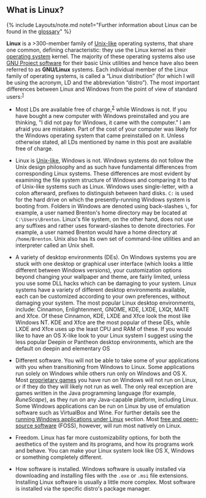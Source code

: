 ## What is Linux?
{% include Layouts/note.md note1="Further information about Linux can be found in the [glossary](/glossary/#linux)" %}

**Linux** is a &gt;300-member family of [Unix-like](/glossary/#unix-like) operating systems, that share one common, defining characteristic: they use the Linux kernel as their [operating system](/glossary/#operating-system) kernel. The majority of these operating systems also use [GNU Project software](/glossary/#gnu) for their basic Unix utilities and hence have also been referred to as **GNU/Linux** systems. Each individual member of the Linux family of operating systems, is called a &ldquo;Linux distribution&rdquo; (for which I will be using the acronym, LD and the abbreviation &ldquo;distro&rdquo;). The most important differences between Linux and Windows from the point of view of standard users:<sup id="fnref:1"><a href="#fn:1" class="footnote">1</a></sup>

* Most LDs are available free of charge,<sup id="fnref:2"><a href="#fn:2" class="footnote">2</a></sup> while Windows is not. If you have bought a new computer with Windows preinstalled and you are thinking, "I did not pay for Windows, it came with the computer." I am afraid you are mistaken. Part of the cost of your computer was likely for the Windows operating system that came preinstalled on it. Unless otherwise stated, all LDs mentioned by name in this post are available free of charge.

* Linux is [Unix-like](/glossary/#unix-like), Windows is not. Windows systems do not follow the Unix design philosophy and as such have fundamental differences from corresponding Linux systems. These differences are most evident by examining the file system structure of Windows and comparing it to that of Unix-like systems such as Linux. Windows uses single-letter, with a colon afterward, prefixes to distinguish between hard disks. `C:` is used for the hard drive on which the presently-running Windows system is booting from. Folders in Windows are denoted using back-slashes `\`, for example, a user named Brenton's home directory may be located at `C:\Users\Brenton`. Linux's file system, on the other hand, does not use any suffixes and rather uses forward-slashes to denote directories. For example, a user named Brenton would have a home directory at `/home/Brenton`. Unix also has its own set of command-line utilities and an interpreter called an Unix shell.

* A variety of desktop environments (DEs). On Windows systems you are stuck with one desktop or graphical user interface (which looks a little different between Windows versions), your customization options beyond changing your wallpaper and theme, are fairly limited, unless you use some DLL hacks which can be damaging to your system. Linux systems have a variety of different desktop environments available, each can be customized according to your own preferences, without damaging your system. The most popular Linux desktop environments, include: Cinnamon, Enlightenment, GNOME, KDE, LXDE, LXQt, MATE and Xfce. Of these Cinnamon, KDE, LXDE and Xfce look the most like Windows NT. KDE and Xfce are the most popular of these DEs, while LXDE and Xfce uses up the least CPU and RAM of these. If you would like to have an OS X-like look to your Linux system I suggest using the less popular Deepin or Pantheon desktop environments, which are the default on deepin and elementary OS

* Different software. You will not be able to take some of your applications with you when transitioning from Windows to Linux. Some applications run solely on Windows while others run only on Windows and OS X. Most [proprietary games](/glossary/#proprietary-software) you have run on Windows will not run on Linux, or if they do they will likely not run as well. The only real exception are games written in the Java programming language (for example, *RuneScape*), as they run on any Java-capable platform, including Linux. Some Windows applications can be run on Linux by use of emulation software such as VirtualBox and Wine. For further details see the [running Windows applications under Linux](#running-windows-apps) section. Most [free and open-source software](/glossary/#free-and-open-source-software) (FOSS), however, will run most natively on Linux.

* Freedom. Linux has far more customizability options, for both the aesthetics of the system and its programs, and how its programs work and behave. You can make your Linux system look like OS X, Windows or something completely different.

* How software is installed. Windows software is usually installed via downloading and installing files with the `.exe` or `.msi` file extensions. Installing Linux software is usually a little more complex. Most software is installed via the specific distro's package manager.
